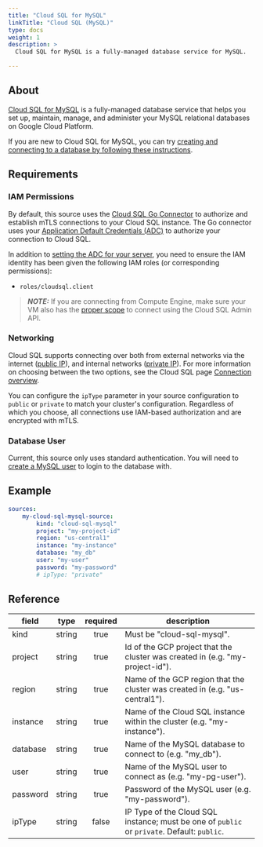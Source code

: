 ```yaml
---
title: "Cloud SQL for MySQL"
linkTitle: "Cloud SQL (MySQL)"
type: docs
weight: 1
description: >
  Cloud SQL for MySQL is a fully-managed database service for MySQL.

---
```


## About

[Cloud SQL for MySQL][csql-mysql-docs] is a fully-managed database service
that helps you set up, maintain, manage, and administer your MySQL 
relational databases on Google Cloud Platform.

If you are new to Cloud SQL for MySQL, you can try [creating and connecting
to a database by following these instructions][csql-mysql-quickstart].

[csql-mysql-docs]: https://cloud.google.com/sql/docs/mysql
[csql-mysql-quickstart]: https://cloud.google.com/sql/docs/mysql/connect-instance-local-computer

## Requirements

### IAM Permissions

By default, this source uses the [Cloud SQL Go Connector][csql-go-conn] to
authorize and establish mTLS connections to your Cloud SQL instance. The Go
connector uses your [Application Default Credentials (ADC)][adc] to authorize
your connection to Cloud SQL.

In addition to [setting the ADC for your server][set-adc], you need to ensure
the IAM identity has been given the following IAM roles (or corresponding
permissions):

- `roles/cloudsql.client`

> **_NOTE:_**
> If you are connecting from Compute Engine, make sure your VM also has the 
> [proper scope][gce-access-scopes] to connect using the Cloud SQL Admin API.

[csql-go-conn]: https://github.com/GoogleCloudPlatform/cloud-sql-go-connector
[adc]: https://cloud.google.com/docs/authentication#adc
[set-adc]: https://cloud.google.com/docs/authentication/provide-credentials-adc
[gce-access-scopes]: https://cloud.google.com/compute/docs/access/service-accounts#accesscopesiam

### Networking

Cloud SQL supports connecting over both from external networks via the internet
([public IP][public-ip]), and internal networks ([private IP][private-ip]). 
For more information on choosing between the two options, see the Cloud SQL page 
[Connection overview][conn-overview].

You can configure the `ipType` parameter in your source configuration to 
`public` or `private` to match your cluster's configuration. Regardless of which
you choose, all connections use IAM-based authorization and are encrypted with
mTLS. 

[private-ip]: https://cloud.google.com/sql/docs/mysql/configure-private-ip
[public-ip]: https://cloud.google.com/sql/docs/mysql/configure-ip
[conn-overview]: https://cloud.google.com/sql/docs/mysql/connect-overview

### Database User

Current, this source only uses standard authentication. You will need to [create
a MySQL user][cloud-sql-users] to login to the database with.

[cloud-sql-users]: https://cloud.google.com/sql/docs/mysql/create-manage-users

## Example

```yaml
sources:
    my-cloud-sql-mysql-source:
        kind: "cloud-sql-mysql"
        project: "my-project-id"
        region: "us-central1"
        instance: "my-instance"
        database: "my_db"
        user: "my-user"
        password: "my-password"
        # ipType: "private"
```

## Reference

| **field** | **type** | **required** | **description**                                                                             |
|-----------|:--------:|:------------:|---------------------------------------------------------------------------------------------|
| kind      |  string  |     true     | Must be "cloud-sql-mysql".                                                                  |
| project   |  string  |     true     | Id of the GCP project that the cluster was created in (e.g. "my-project-id").               |
| region    |  string  |     true     | Name of the GCP region that the cluster was created in (e.g. "us-central1").                |
| instance  |  string  |     true     | Name of the Cloud SQL instance within the cluster (e.g. "my-instance").                     |
| database  |  string  |     true     | Name of the MySQL database to connect to (e.g. "my_db").                                    |
| user      |  string  |     true     | Name of the MySQL user to connect as (e.g. "my-pg-user").                                   |
| password  |  string  |     true     | Password of the MySQL user (e.g. "my-password").                                            |
| ipType    |  string  |    false     | IP Type of the Cloud SQL instance; must be one of `public` or `private`. Default: `public`. |
